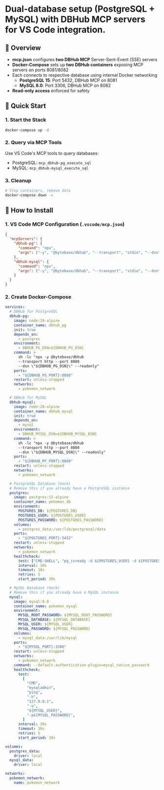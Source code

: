 # Dual-database setup (PostgreSQL + MySQL) with DBHub MCP servers for VS Code integration.

## 🚁 Overview
- **mcp.json** configures **two DBHub MCP** Server-Sent-Event (SSE) servers
- **Docker-Compose** sets up **two DBHub containers** exposing MCP servers on ports 8081/8082
- Each connects to respective database using internal Docker networking
    - **PostgreSQL 15**: Port 5432, DBHub MCP on 8081
    - **MySQL 8.0**: Port 3306, DBHub MCP on 8082
- **Read-only access** enforced for safety

## 🚀 Quick Start

### 1. Start the Stack
```bash
docker-compose up -d
```

### 2. Query via MCP Tools
Use VS Code's MCP tools to query databases:
- PostgreSQL: `mcp_dbhub-pg_execute_sql`  
- MySQL: `mcp_dbhub-mysql_execute_sql`

### 3. Cleanup
```bash
# Stop containers, remove data
docker-compose down -v
```


## 🔧 How to Install

### 1. VS Code MCP Configuration (`.vscode/mcp.json`)
```json
{
  "mcpServers": {
    "dbhub-pg": {
      "command": "npx",
      "args": ["-y", "@bytebase/dbhub", "--transport", "stdio", "--dsn", "postgres://pokemon_user:pokemon_pass@localhost:5432/pokemon_db?sslmode=disable", "--readonly"]
    },
    "dbhub-mysql": {
      "command": "npx", 
      "args": ["-y", "@bytebase/dbhub", "--transport", "stdio", "--dsn", "mysql://pokemon_user:pokemon_pass@localhost:3306/pokemon_db", "--readonly"]
    }
  }
}
```

### 2. Create Docker-Compose
```yaml
services:
  # DBHub for PostgreSQL
  dbhub-pg:
    image: node:20-alpine
    container_name: dbhub_pg
    init: true
    depends_on:
      - postgres
    environment:
      - DBHUB_PG_DSN=${DBHUB_PG_DSN}
    command: >
      sh -lc "npx -y @bytebase/dbhub
      --transport http --port 8080
      --dsn \"${DBHUB_PG_DSN}\" --readonly"
    ports:
      - "${DBHUB_PG_PORT}:8080"
    restart: unless-stopped
    networks:
      - pokemon_network

  # DBHub for MySQL
  dbhub-mysql:
    image: node:20-alpine
    container_name: dbhub_mysql
    init: true
    depends_on:
      - mysql
    environment:
      - DBHUB_MYSQL_DSN=${DBHUB_MYSQL_DSN}
    command: >
      sh -lc "npx -y @bytebase/dbhub
      --transport http --port 8080
      --dsn \"${DBHUB_MYSQL_DSN}\" --readonly"
    ports:
      - "${DBHUB_MY_PORT}:8080"
    restart: unless-stopped
    networks:
      - pokemon_network

  # PostgreSQL Database (mock)
  # Remove this if you already have a PostgreSQL instance
  postgres:
    image: postgres:15-alpine
    container_name: pokemon_db
    environment:
      POSTGRES_DB: ${POSTGRES_DB}
      POSTGRES_USER: ${POSTGRES_USER}
      POSTGRES_PASSWORD: ${POSTGRES_PASSWORD}
    volumes:
      - postgres_data:/var/lib/postgresql/data
    ports:
      - "${POSTGRES_PORT}:5432"
    restart: unless-stopped
    networks:
      - pokemon_network
    healthcheck:
      test: ["CMD-SHELL", "pg_isready -U ${POSTGRES_USER} -d ${POSTGRES_DB}"]
      interval: 30s
      timeout: 10s
      retries: 5
      start_period: 30s

  # MySQL Database (mock)
  # Remove this if you already have a MySQL instance
  mysql:
    image: mysql:8.0
    container_name: pokemon_mysql
    environment:
      MYSQL_ROOT_PASSWORD: ${MYSQL_ROOT_PASSWORD}
      MYSQL_DATABASE: ${MYSQL_DATABASE}
      MYSQL_USER: ${MYSQL_USER}
      MYSQL_PASSWORD: ${MYSQL_PASSWORD}
    volumes:
      - mysql_data:/var/lib/mysql
    ports:
      - "${MYSQL_PORT}:3306"
    restart: unless-stopped
    networks:
      - pokemon_network
    command: --default-authentication-plugin=mysql_native_password
    healthcheck:
      test:
        [
          "CMD",
          "mysqladmin",
          "ping",
          "-h",
          "127.0.0.1",
          "-u",
          "${MYSQL_USER}",
          "-p${MYSQL_PASSWORD}",
        ]
      interval: 30s
      timeout: 10s
      retries: 5
      start_period: 30s

volumes:
  postgres_data:
    driver: local
  mysql_data:
    driver: local

networks:
  pokemon_network:
    name: pokemon_network
```
